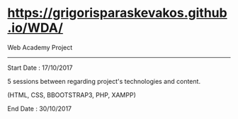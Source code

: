 # https://grigorisparaskevakos.github.io/WDA/

Web Academy Project
*******************

Start Date : 17/10/2017

5 sessions between regarding project's technologies and content.

(HTML, CSS, BBOOTSTRAP3, PHP, XAMPP)

End Date : 30/10/2017 
